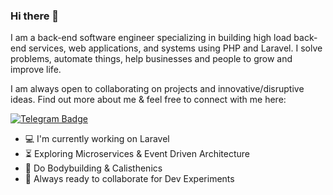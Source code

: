 ### Hi there 👋


I am a back-end software engineer specializing in building high load back-end services, web applications, and systems using PHP and Laravel. I solve problems, automate things, help businesses and people to grow and improve life.

I am always open to collaborating on projects and innovative/disruptive ideas. Find out more about me & feel free to connect with me here:


[![Telegram Badge](https://img.shields.io/badge/@AbdulazizbekCoder-2CA5E0?style=flat-square&logo=telegram&logoColor=white&link=https://t.me/AbdulazizbekCoder)](https://t.me/AbdulazizbekCoder)


- :computer:  I'm currently working on Laravel 
- :hourglass_flowing_sand: Exploring Microservices & Event Driven Architecture
- :muscle: Do Bodybuilding & Calisthenics
- :rocket: Always ready to collaborate for Dev Experiments
